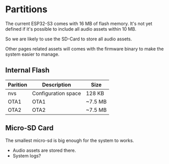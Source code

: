 # Partitions

The current ESP32-S3 comes with 16 MB of flash memory.
It's not yet defined if it's possible to include all audio assets within 10 MB.

So we are likely to use the SD-Card to store all audio assets.

Other pages related assets will comes with the firmware binary to make the system easier to manage.

## Internal Flash

| Parition | Description | Size |
|---|---|---|
| nvs | Configuration space | 128 KB |
| OTA1 | OTA1 | ~7.5 MB |
| OTA2 | OTA2 | ~7.5 MB |

## Micro-SD Card

The smallest micro-sd is big enough for the system to works.

- Audio assets are stored there.
- System logs?



